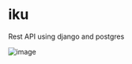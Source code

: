 # iku
Rest API using django and postgres

![image](https://user-images.githubusercontent.com/67866005/116810679-c8445c00-ab62-11eb-862b-7d4dc3f25ec4.png)


